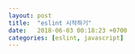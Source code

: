 ```yaml
---
layout: post
title:  "eslint 시작하기"
date:   2018-06-03 00:18:23 +0700
categories: [eslint, javascript]
---
```


